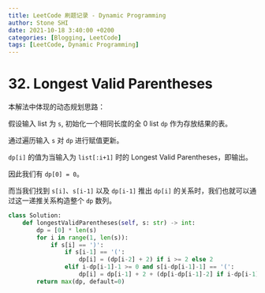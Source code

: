 ```yaml
---
title: LeetCode 刷题记录 - Dynamic Programming
author: Stone SHI
date: 2021-10-18 3:40:00 +0200
categories: [Blogging, LeetCode]
tags: [LeetCode, Dynamic Programming]
---
```


<head>
    <script src="https://cdn.mathjax.org/mathjax/latest/MathJax.js?config=TeX-AMS-MML_HTMLorMML" type="text/javascript"></script>
    <script type="text/x-mathjax-config">
        MathJax.Hub.Config({
            tex2jax: {
            skipTags: ['script', 'noscript', 'style', 'textarea', 'pre'],
            inlineMath: [['$','$']]
            }
        });
    </script>
</head>

# 32. Longest Valid Parentheses

本解法中体现的动态规划思路：

假设输入 list 为 `s`, 初始化一个相同长度的全 0 list `dp` 作为存放结果的表。

通过遍历输入 `s` 对 `dp` 进行赋值更新。

`dp[i]` 的值为当输入为 `list[:i+1]` 时的 Longest Valid Parentheses，即输出。

因此我们有 `dp[0] = 0`。

而当我们找到 `s[i]`、`s[i-1]` 以及 `dp[i-1]` 推出 `dp[i]` 的关系时，我们也就可以通过这一递推关系构造整个 `dp` 数列。

```python
class Solution:
    def longestValidParentheses(self, s: str) -> int:
        dp = [0] * len(s)
        for i in range(1, len(s)):
            if s[i] == ')':
                if s[i-1] == '(':
                    dp[i] = (dp[i-2] + 2) if i >= 2 else 2
                elif i-dp[i-1]-1 >= 0 and s[i-dp[i-1]-1] == '(':
                    dp[i] = dp[i-1] + 2 + (dp[i-dp[i-1]-2] if i-dp[i-1]-2 >= 0 else 0)
        return max(dp, default=0)
```